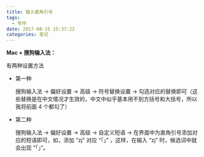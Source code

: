 ```yaml
---
title: 输入直角引号
tags:
  - 写作
date: 2017-08-15 15:37:22
categories: 笔记
---
```


**Mac + 搜狗输入法：**

有两种设置方法

+ 第一种

  搜狗输入法 -> 偏好设置 -> 高级 -> 符号替换设置 -> 勾选对应的替换即可（这些替换是在中文情况才生效的，中文中似乎基本用不到方括号和大括号，所以我将前面 4 个都勾了）

+ 第二种

  搜狗输入法 -> 偏好设置 -> 高级 -> 自定义短语 -> 在界面中为直角引号添加对应的短语即可，如，添加 “zj” 对应 “「」” ，这样，在输入 “zj” 时，候选词中就会出现 “「」”。